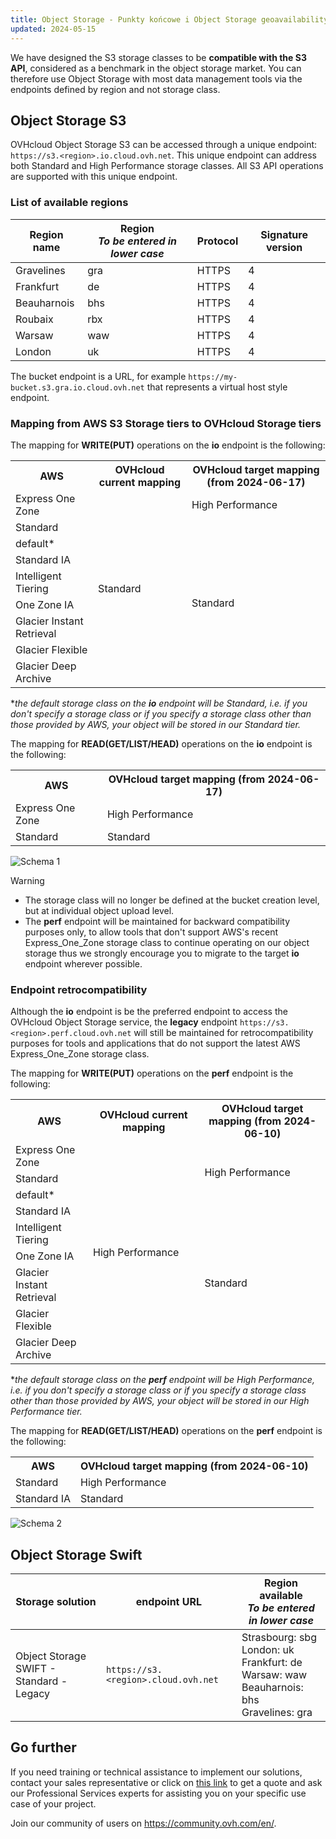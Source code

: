 ```yaml
---
title: Object Storage - Punkty końcowe i Object Storage geoavailability (EN)
updated: 2024-05-15
---
```


<style>
td:nth-of-type(2) {
  white-space:nowrap;
}
</style>

We have designed the S3 storage classes to be **compatible with the S3 API**, considered as a benchmark in the object storage market. You can therefore use Object Storage with most data management tools via the endpoints defined by region and not storage class.

## Object Storage S3

OVHcloud Object Storage S3 can be accessed through a unique endpoint: `https://s3.<region>.io.cloud.ovh.net`. This unique endpoint can address both Standard and High Performance storage classes. All S3 API operations are supported with this unique endpoint.

### List of available regions

| Region name | Region<br><b><i>To be entered in lower case</i></b> | Protocol |  Signature version |
| ------ | ------ | ------ | ------ |
| Gravelines | gra | HTTPS | 4 |
| Frankfurt | de | HTTPS | 4 |
| Beauharnois | bhs | HTTPS | 4 |
| Roubaix | rbx | HTTPS | 4 |
| Warsaw | waw | HTTPS | 4 |
| London | uk | HTTPS | 4 |

The bucket endpoint is a URL, for example `https://my-bucket.s3.gra.io.cloud.ovh.net` that represents a virtual host style endpoint.

### Mapping from AWS S3 Storage tiers to OVHcloud Storage tiers

The mapping for **WRITE(PUT)** operations on the **io** endpoint is the following:

<table>
    <tr>
        <th>AWS</th>
        <th>OVHcloud current mapping</th>
        <th>OVHcloud target mapping (from 2024-06-17)</th>
    </tr>
    <tr>
        <td>Express One Zone</td> 
        <td rowspan=9>Standard</td>
        <td>High Performance</td>
    </tr>
    <tr>
        <td>Standard</td>
        <td rowspan=8>Standard</td>
    </tr>
    <tr>
        <td>default*</td>
    </tr>
    <tr>
         <td>Standard IA</td>     
    </tr>
    <tr>
        <td>Intelligent Tiering</td>
    </tr>
    <tr>
        <td>One Zone IA</td>
    </tr>
    <tr>
        <td>Glacier Instant Retrieval</td>
    </tr>
    <tr>
        <td>Glacier Flexible</td>
    </tr>
    <tr>
        <td>Glacier Deep Archive</td>
    </tr>
</table>

*_the default storage class on the **io** endpoint will be Standard, i.e. if you don't specify a storage class or if you specify a storage class other than those provided by AWS, your object will be stored in our Standard tier._

The mapping for **READ(GET/LIST/HEAD)** operations on the **io** endpoint is the following:

<table>
    <tr>
        <th>AWS</th>
        <th>OVHcloud target mapping (from 2024-06-17)</th>
    </tr>
    <tr>
        <td>Express One Zone</td> 
        <td>High Performance</td>
    </tr>
    <tr>
        <td>Standard</td>
        <td>Standard</td>
    </tr>
</table>

![Schema 1](images/io-mapping.png)

> [!warning]
> - The storage class will no longer be defined at the bucket creation level, but at individual object upload level.
> - The **perf** endpoint will be maintained for backward compatibility purposes only, to allow tools that don't support AWS's recent Express_One_Zone storage class to continue operating on our object storage thus we strongly encourage you to migrate to the target **io** endpoint wherever possible.

### Endpoint retrocompatibility

Although the **io** endpoint is be the preferred endpoint to access the OVHcloud Object Storage service, the **legacy** endpoint `https://s3.<region>.perf.cloud.ovh.net` will still be maintained for retrocompatibility purposes for tools and applications that do not support the latest AWS Express_One_Zone storage class.

The mapping for **WRITE(PUT)** operations on the **perf** endpoint is the following:

<table>
    <tr>
        <th>AWS</th>
        <th>OVHcloud current mapping</th>
        <th>OVHcloud target mapping (from 2024-06-10)</th>
    </tr>
    <tr>
        <td>Express One Zone</td> 
        <td rowspan=9>High Performance</td>
        <td rowspan=3>High Performance</td>
    </tr>
    <tr>
        <td>Standard</td>
    </tr>
    <tr>
        <td>default*</td>
    </tr>
    <tr>
         <td>Standard IA</td>
        <td rowspan=6>Standard</td>
    </tr>
    <tr>
        <td>Intelligent Tiering</td>
    </tr>
    <tr>
        <td>One Zone IA</td>
    </tr>
    <tr>
        <td>Glacier Instant Retrieval</td>
    </tr>
    <tr>
        <td>Glacier Flexible</td>
    </tr>
    <tr>
        <td>Glacier Deep Archive</td>
    </tr>
</table>

*_the default storage class on the **perf** endpoint will be High Performance, i.e. if you don't specify a storage class or if you specify a storage class other than those provided by AWS, your object will be stored in our High Performance tier._

The mapping for **READ(GET/LIST/HEAD)** operations on the **perf** endpoint is the following:

<table>
    <tr>
        <th>AWS</th>
        <th>OVHcloud target mapping (from 2024-06-10)</th>
    </tr>
    <tr>
        <td>Standard</td> 
        <td>High Performance</td>
    </tr>
    <tr>
        <td>Standard IA</td>
        <td>Standard</td>
    </tr>
</table>

![Schema 2](images/perf-mapping.png)

## Object Storage Swift

| Storage solution | endpoint URL | Region available<br><b><i>To be entered in lower case</i></b> |
| ------ | ------ | ------ |
| Object Storage SWIFT - Standard - Legacy |`https://s3.<region>.cloud.ovh.net` | Strasbourg: sbg<br>London: uk<br>Frankfurt: de<br>Warsaw: waw<br>Beauharnois: bhs<br>Gravelines: gra |

## Go further

If you need training or technical assistance to implement our solutions, contact your sales representative or click on [this link](/links/professional-services) to get a quote and ask our Professional Services experts for assisting you on your specific use case of your project.

Join our community of users on <https://community.ovh.com/en/>.
